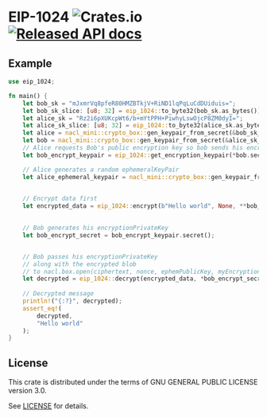 # EIP-1024 ![Crates.io](https://img.shields.io/crates/d/EIP-1024.svg) [![Released API docs](https://docs.rs/EIP-1024/badge.svg)](https://docs.rs/EIP-1024)

## Example

```rust
use eip_1024;

fn main() {
	let bob_sk = "mJxmrVq8pfeR80HMZBTkjV+RiND1lqPqLuCdDUiduis=";
    let bob_sk_slice: [u8; 32] = eip_1024::to_byte32(bob_sk.as_bytes());
    let alice_sk = "Rz2i6pXUKcpWt6/b+mYtPPH+PiwhyLswOjcP8ZM0dyI=";
    let alice_sk_slice: [u8; 32] = eip_1024::to_byte32(alice_sk.as_bytes());
    let alice = nacl_mini::crypto_box::gen_keypair_from_secret(&bob_sk_slice);
    let bob = nacl_mini::crypto_box::gen_keypair_from_secret(&alice_sk_slice);
    // Alice requests Bob's public encryption key so bob sends his encryption public key
    let bob_encrypt_keypair = eip_1024::get_encryption_keypair(*bob.secret());

    // Alice generates a random ephemeralKeyPair 
    let alice_ephemeral_keypair = nacl_mini::crypto_box::gen_keypair_from_secret(alice.secret());

        
    // Encrypt data first
    let encrypted_data = eip_1024::encrypt(b"Hello world", None, **bob_encrypt_keypair.public(), *alice_ephemeral_keypair.secret()).unwrap();
        

    // Bob generates his encryptionPrivateKey
    let bob_encrypt_secret = bob_encrypt_keypair.secret(); 


    // Bob passes his encryptionPrivateKey
    // along with the encrypted blob 
    // to nacl.box.open(ciphertext, nonce, ephemPublicKey, myEncryptionPrivatekey)
    let decrypted = eip_1024::decrypt(encrypted_data, *bob_encrypt_secret).unwrap();
    
    // Decrypted message
    println!("{:?}", decrypted);
	assert_eq!(
		decrypted,
		"Hello world"
	);
}

```

## License

This crate is distributed under the terms of GNU GENERAL PUBLIC LICENSE version 3.0.

See [LICENSE](../../LICENSE) for details.
